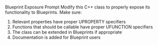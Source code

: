 Blueprint Exposure Prompt
Modify this C++ class to properly expose its functionality to Blueprints. Make sure:
1. Relevant properties have proper UPROPERTY specifiers
2. Functions that should be callable have proper UFUNCTION specifiers
3. The class can be extended in Blueprints if appropriate
4. Documentation is added for Blueprint users
